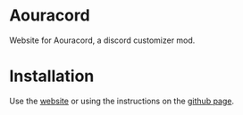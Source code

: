 # Aouracord
Website for Aouracord, a discord customizer mod.
# Installation
Use the [website](https://aouracord.github.io) or using the instructions on the [github page](https://github.com/JSpeightADev/Aoura-Cord).
